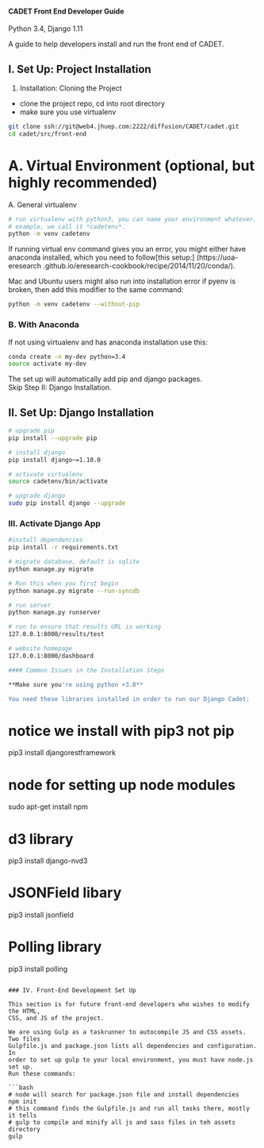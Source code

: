 #### CADET Front End Developer Guide ####
Python 3.4, Django 1.11

A guide to help developers install and run the front end of CADET.

## I. Set Up: Project Installation 

1. Installation: Cloning the Project  
- clone the project repo, cd into root directory  
- make sure you use virtualenv    

```bash
git clone ssh://git@web4.jhuep.com:2222/diffusion/CADET/cadet.git  
cd cadet/src/front-end
```

# A. Virtual Environment (optional, but highly recommended)

A. General virtualenv 
```bash 
# run virtualenv with python3, you can name your environment whatever. This
# example, we call it *cadetenv*.
python -m venv cadetenv   
```  
If running virtual env command gives you an error, you might either have 
anaconda installed, which you need to follow[this setup:]
(https://uoa-eresearch
.github.io/eresearch-cookbook/recipe/2014/11/20/conda/).

Mac and Ubuntu users might also run into installation error if pyenv is
broken, then add this modifier to the same command:

```bash
python -m venv cadetenv --without-pip 
```

### B. With Anaconda
If not using virtualenv and has anaconda installation use this:
```bash   
conda create -n my-dev python=3.4
source activate my-dev
```

The set up will automatically add pip and django packages.  
Skip Step II: Django Installation.

## II. Set Up: Django Installation  

```bash
# upgrade pip
pip install --upgrade pip

# install django 
pip install django~=1.10.0 

# activate virtualenv  
source cadetenv/bin/activate  

# upgrade django
sudo pip install django --upgrade 
```

### III. Activate Django App

```bash
#install dependencies
pip install -r requirements.txt

# migrate database, default is sqlite
python manage.py migrate 

# Run this when you first begin
python manage.py migrate --run-syncdb

# run server
python manage.py runserver

# run to ensure that results URL is working
127.0.0.1:8000/results/test

# website homepage
127.0.0.1:8000/dashboard

#### Common Issues in the Installation Steps  

**Make sure you're using python +3.0**  

You need these libraries installed in order to run our Django Cadet:  
```
# notice we install with pip3 not pip
pip3 install djangorestframework

# node for setting up node modules
sudo apt-get install npm

# d3 library
pip3 install django-nvd3

# JSONField libary
pip3 install jsonfield

# Polling library
pip3 install polling

```

### IV. Front-End Development Set Up

This section is for future front-end developers who wishes to modify the HTML,
CSS, and JS of the project.

We are using Gulp as a taskrunner to autocompile JS and CSS assets.  Two files
Gulpfile.js and package.json lists all dependencies and configuration.  In
order to set up gulp to your local environment, you must have node.js set up.
Run these commands:

```bash
# node will search for package.json file and install dependencies
npm init
# this command finds the Gulpfile.js and run all tasks there, mostly it tells 
# gulp to compile and minify all js and sass files in teh assets directory
gulp

```







